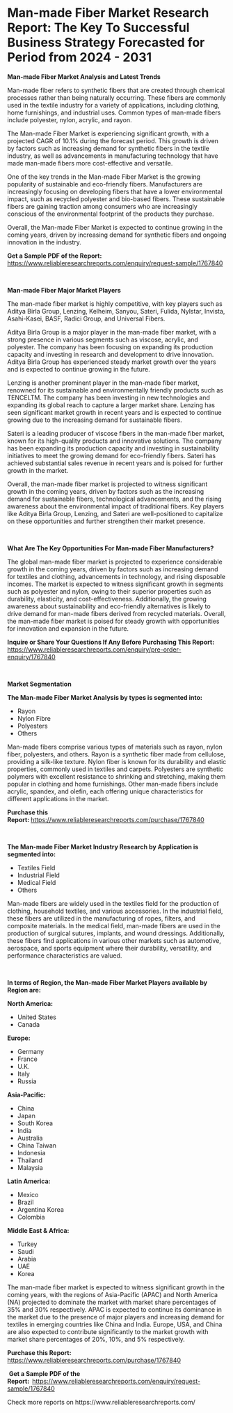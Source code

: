 <p><h1>Man-made Fiber Market Research Report: The Key To Successful Business Strategy Forecasted for Period from 2024 - 2031</h1></p><p><strong>Man-made Fiber Market Analysis and Latest Trends</strong></p>
<p><p>Man-made fiber refers to synthetic fibers that are created through chemical processes rather than being naturally occurring. These fibers are commonly used in the textile industry for a variety of applications, including clothing, home furnishings, and industrial uses. Common types of man-made fibers include polyester, nylon, acrylic, and rayon.</p><p>The Man-made Fiber Market is experiencing significant growth, with a projected CAGR of 10.1% during the forecast period. This growth is driven by factors such as increasing demand for synthetic fibers in the textile industry, as well as advancements in manufacturing technology that have made man-made fibers more cost-effective and versatile.</p><p>One of the key trends in the Man-made Fiber Market is the growing popularity of sustainable and eco-friendly fibers. Manufacturers are increasingly focusing on developing fibers that have a lower environmental impact, such as recycled polyester and bio-based fibers. These sustainable fibers are gaining traction among consumers who are increasingly conscious of the environmental footprint of the products they purchase.</p><p>Overall, the Man-made Fiber Market is expected to continue growing in the coming years, driven by increasing demand for synthetic fibers and ongoing innovation in the industry.</p></p>
<p><strong>Get a Sample PDF of the Report:&nbsp;</strong> <a href="https://www.reliableresearchreports.com/enquiry/request-sample/1767840">https://www.reliableresearchreports.com/enquiry/request-sample/1767840</a></p>
<p>&nbsp;</p>
<p><strong>Man-made Fiber Major Market Players</strong></p>
<p><p>The man-made fiber market is highly competitive, with key players such as Aditya Birla Group, Lenzing, Kelheim, Sanyou, Sateri, Fulida, Nylstar, Invista, Asahi-Kasei, BASF, Radici Group, and Universal Fibers. </p><p>Aditya Birla Group is a major player in the man-made fiber market, with a strong presence in various segments such as viscose, acrylic, and polyester. The company has been focusing on expanding its production capacity and investing in research and development to drive innovation. Aditya Birla Group has experienced steady market growth over the years and is expected to continue growing in the future.</p><p>Lenzing is another prominent player in the man-made fiber market, renowned for its sustainable and environmentally friendly products such as TENCELTM. The company has been investing in new technologies and expanding its global reach to capture a larger market share. Lenzing has seen significant market growth in recent years and is expected to continue growing due to the increasing demand for sustainable fibers.</p><p>Sateri is a leading producer of viscose fibers in the man-made fiber market, known for its high-quality products and innovative solutions. The company has been expanding its production capacity and investing in sustainability initiatives to meet the growing demand for eco-friendly fibers. Sateri has achieved substantial sales revenue in recent years and is poised for further growth in the market.</p><p>Overall, the man-made fiber market is projected to witness significant growth in the coming years, driven by factors such as the increasing demand for sustainable fibers, technological advancements, and the rising awareness about the environmental impact of traditional fibers. Key players like Aditya Birla Group, Lenzing, and Sateri are well-positioned to capitalize on these opportunities and further strengthen their market presence.</p></p>
<p>&nbsp;</p>
<p><strong>What Are The Key Opportunities For Man-made Fiber Manufacturers?</strong></p>
<p><p>The global man-made fiber market is projected to experience considerable growth in the coming years, driven by factors such as increasing demand for textiles and clothing, advancements in technology, and rising disposable incomes. The market is expected to witness significant growth in segments such as polyester and nylon, owing to their superior properties such as durability, elasticity, and cost-effectiveness. Additionally, the growing awareness about sustainability and eco-friendly alternatives is likely to drive demand for man-made fibers derived from recycled materials. Overall, the man-made fiber market is poised for steady growth with opportunities for innovation and expansion in the future.</p></p>
<p><strong>Inquire or Share Your Questions If Any Before Purchasing This Report:</strong> <a href="https://www.reliableresearchreports.com/enquiry/pre-order-enquiry/1767840">https://www.reliableresearchreports.com/enquiry/pre-order-enquiry/1767840</a></p>
<p>&nbsp;</p>
<p><strong>Market Segmentation</strong></p>
<p><strong>The Man-made Fiber Market Analysis by types is segmented into:</strong></p>
<p><ul><li>Rayon</li><li>Nylon Fibre</li><li>Polyesters</li><li>Others</li></ul></p>
<p><p>Man-made fibers comprise various types of materials such as rayon, nylon fiber, polyesters, and others. Rayon is a synthetic fiber made from cellulose, providing a silk-like texture. Nylon fiber is known for its durability and elastic properties, commonly used in textiles and carpets. Polyesters are synthetic polymers with excellent resistance to shrinking and stretching, making them popular in clothing and home furnishings. Other man-made fibers include acrylic, spandex, and olefin, each offering unique characteristics for different applications in the market.</p></p>
<p><strong>Purchase this Report:&nbsp;</strong><a href="https://www.reliableresearchreports.com/purchase/1767840">https://www.reliableresearchreports.com/purchase/1767840</a></p>
<p>&nbsp;</p>
<p><strong>The Man-made Fiber Market Industry Research by Application is segmented into:</strong></p>
<p><ul><li>Textiles Field</li><li>Industrial Field</li><li>Medical Field</li><li>Others</li></ul></p>
<p><p>Man-made fibers are widely used in the textiles field for the production of clothing, household textiles, and various accessories. In the industrial field, these fibers are utilized in the manufacturing of ropes, filters, and composite materials. In the medical field, man-made fibers are used in the production of surgical sutures, implants, and wound dressings. Additionally, these fibers find applications in various other markets such as automotive, aerospace, and sports equipment where their durability, versatility, and performance characteristics are valued.</p></p>
<p>&nbsp;</p>
<p><strong>In terms of Region, the Man-made Fiber Market Players available by Region are:</strong></p>
<p>
    <p> <strong> North America: </strong>
        <ul>
            <li>United States</li>
            <li>Canada</li>
        </ul>
        </p> 
    <p> <strong> Europe: </strong>
        <ul>
            <li>Germany</li>
            <li>France</li>
            <li>U.K.</li>
            <li>Italy</li>
            <li>Russia</li>
        </ul>
        </p> 
    <p> <strong> Asia-Pacific: </strong>
        <ul>
            <li>China</li>
            <li>Japan</li>
            <li>South Korea</li>
            <li>India</li>
            <li>Australia</li>
            <li>China Taiwan</li>
            <li>Indonesia</li>
            <li>Thailand</li>
            <li>Malaysia</li>
        </ul>
        </p> 
    <p> <strong> Latin America: </strong>
        <ul>
            <li>Mexico</li>
            <li>Brazil</li>
            <li>Argentina Korea</li>
            <li>Colombia</li>
        </ul>
        </p> 
    <p> <strong> Middle East & Africa: </strong>
        <ul>
            <li>Turkey</li>
            <li>Saudi</li>
            <li>Arabia</li>
            <li>UAE</li>
            <li>Korea</li>
        </ul>
    </p>
    </p>
<p><p>The man-made fiber market is expected to witness significant growth in the coming years, with the regions of Asia-Pacific (APAC) and North America (NA) projected to dominate the market with market share percentages of 35% and 30% respectively. APAC is expected to continue its dominance in the market due to the presence of major players and increasing demand for textiles in emerging countries like China and India. Europe, USA, and China are also expected to contribute significantly to the market growth with market share percentages of 20%, 10%, and 5% respectively.</p></p>
<p><strong>Purchase this Report: </strong><a href="https://www.reliableresearchreports.com/purchase/1767840">https://www.reliableresearchreports.com/purchase/1767840</a></p>
<p>&nbsp;<strong>Get a Sample PDF of the Report:&nbsp;&nbsp;</strong><a href="https://www.reliableresearchreports.com/enquiry/request-sample/1767840">https://www.reliableresearchreports.com/enquiry/request-sample/1767840</a></p>
<p><strong></strong></p>
<p>Check more reports on https://www.reliableresearchreports.com/</p>